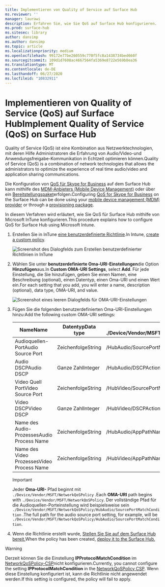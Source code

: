 ```yaml
---
title: Implementieren von Quality of Service auf Surface Hub
ms.reviewer: ''
manager: laurawi
description: Erfahren Sie, wie Sie QoS auf Surface Hub konfigurieren.
ms.prod: surface-hub
ms.sitesec: library
author: dansimp
ms.author: dansimp
ms.topic: article
ms.localizationpriority: medium
ms.openlocfilehash: 99172e77be260559c770f5fc8a1438734bed660f
ms.sourcegitcommit: 109d1d7608ac4667564fa5369e8722e569b8ea36
ms.translationtype: MT
ms.contentlocale: de-DE
ms.lasthandoff: 06/27/2020
ms.locfileid: "10832911"
---
```

# <span data-ttu-id="1f356-103">Implementieren von Quality of Service (QoS) auf Surface Hub</span><span class="sxs-lookup"><span data-stu-id="1f356-103">Implement Quality of Service (QoS) on Surface Hub</span></span>

<span data-ttu-id="1f356-104">Quality of Service (QoS) ist eine Kombination aus Netzwerktechnologien, mit deren Hilfe Administratoren die Erfahrung von Audio/Video-und Anwendungsfreigabe-Kommunikation in Echtzeit optimieren können.</span><span class="sxs-lookup"><span data-stu-id="1f356-104">Quality of Service (QoS) is a combination of network technologies that allows the administrators to optimize the experience of real time audio/video and application sharing communications.</span></span>
 
<span data-ttu-id="1f356-105">Die Konfiguration von [QoS für Skype for Business](https://docs.microsoft.com/windows/client-management/mdm/networkqospolicy-csp) auf dem Surface Hub kann mithilfe des [MDM-Anbieters (Mobile Device Management)](manage-settings-with-mdm-for-surface-hub.md) oder über ein [Bereitstellungspaket](provisioning-packages-for-surface-hub.md)erfolgen.</span><span class="sxs-lookup"><span data-stu-id="1f356-105">Configuring [QoS for Skype for Business](https://docs.microsoft.com/windows/client-management/mdm/networkqospolicy-csp) on the Surface Hub can be done using your [mobile device management (MDM) provider](manage-settings-with-mdm-for-surface-hub.md) or through a [provisioning package](provisioning-packages-for-surface-hub.md).</span></span> 
 
 
<span data-ttu-id="1f356-106">In diesem Verfahren wird erläutert, wie Sie QoS für Surface Hub mithilfe von Microsoft InTune konfigurieren.</span><span class="sxs-lookup"><span data-stu-id="1f356-106">This procedure explains how to configure QoS for Surface Hub using Microsoft Intune.</span></span> 

1. <span data-ttu-id="1f356-107">Erstellen Sie in InTune [eine benutzerdefinierte Richtlinie](https://docs.microsoft.com/intune/custom-settings-configure).</span><span class="sxs-lookup"><span data-stu-id="1f356-107">In Intune, [create a custom policy](https://docs.microsoft.com/intune/custom-settings-configure).</span></span>

    ![Screenshot des Dialogfelds zum Erstellen benutzerdefinierter Richtlinien in InTune](images/qos-create.png)

2. <span data-ttu-id="1f356-109">Wählen Sie unter **benutzerdefinierte Oma-URI-Einstellungen**die Option **Hinzufügen**aus.</span><span class="sxs-lookup"><span data-stu-id="1f356-109">In **Custom OMA-URI Settings**, select **Add**.</span></span> <span data-ttu-id="1f356-110">Für jede Einstellung, die Sie hinzufügen, geben Sie einen Namen, eine Beschreibung (optional), einen Datentyp, einen Oma-URI und einen Wert ein.</span><span class="sxs-lookup"><span data-stu-id="1f356-110">For each setting that you add, you will enter a name, description (optional), data type, OMA-URI, and value.</span></span>

    ![Screenshot eines leeren Dialogfelds für OMA-URI-Einstellungen](images/qos-setting.png)

3. <span data-ttu-id="1f356-112">Fügen Sie die folgenden benutzerdefinierten Oma-URI-Einstellungen hinzu:</span><span class="sxs-lookup"><span data-stu-id="1f356-112">Add the following custom OMA-URI settings:</span></span>

    <span data-ttu-id="1f356-113">Name</span><span class="sxs-lookup"><span data-stu-id="1f356-113">Name</span></span> | <span data-ttu-id="1f356-114">Datentyp</span><span class="sxs-lookup"><span data-stu-id="1f356-114">Data type</span></span> | <span data-ttu-id="1f356-115">OMA-URI</span><span class="sxs-lookup"><span data-stu-id="1f356-115">OMA-URI</span></span><br><span data-ttu-id="1f356-116">./Device/Vendor/MSFT/NetworkQoSPolicy</span><span class="sxs-lookup"><span data-stu-id="1f356-116">./Device/Vendor/MSFT/NetworkQoSPolicy</span></span> |  <span data-ttu-id="1f356-117">Wert</span><span class="sxs-lookup"><span data-stu-id="1f356-117">Value</span></span>
    --- | --- | --- | ---
    <span data-ttu-id="1f356-118">Audioquellen-Port</span><span class="sxs-lookup"><span data-stu-id="1f356-118">Audio Source Port</span></span> | <span data-ttu-id="1f356-119">Zeichenfolge</span><span class="sxs-lookup"><span data-stu-id="1f356-119">String</span></span> |  <span data-ttu-id="1f356-120">/HubAudio/SourcePortMatchCondition</span><span class="sxs-lookup"><span data-stu-id="1f356-120">/HubAudio/SourcePortMatchCondition</span></span>  |   <span data-ttu-id="1f356-121">Holen Sie sich die Werte Ihres Skype-Administrators</span><span class="sxs-lookup"><span data-stu-id="1f356-121">Get the values from your Skype administrator</span></span>
    <span data-ttu-id="1f356-122">Audio DSCP</span><span class="sxs-lookup"><span data-stu-id="1f356-122">Audio DSCP</span></span> | <span data-ttu-id="1f356-123">Ganze Zahl</span><span class="sxs-lookup"><span data-stu-id="1f356-123">Integer</span></span> |  <span data-ttu-id="1f356-124">/HubAudio/DSCPAction</span><span class="sxs-lookup"><span data-stu-id="1f356-124">/HubAudio/DSCPAction</span></span>  |   <span data-ttu-id="1f356-125">46</span><span class="sxs-lookup"><span data-stu-id="1f356-125">46</span></span>
    <span data-ttu-id="1f356-126">Video Quell Port</span><span class="sxs-lookup"><span data-stu-id="1f356-126">Video Source Port</span></span> | <span data-ttu-id="1f356-127">Zeichenfolge</span><span class="sxs-lookup"><span data-stu-id="1f356-127">String</span></span> |  <span data-ttu-id="1f356-128">/HubVideo/SourcePortMatchCondition</span><span class="sxs-lookup"><span data-stu-id="1f356-128">/HubVideo/SourcePortMatchCondition</span></span>   |  <span data-ttu-id="1f356-129">Holen Sie sich die Werte Ihres Skype-Administrators</span><span class="sxs-lookup"><span data-stu-id="1f356-129">Get the values from your Skype administrator</span></span>
    <span data-ttu-id="1f356-130">Video DSCP</span><span class="sxs-lookup"><span data-stu-id="1f356-130">Video DSCP</span></span> | <span data-ttu-id="1f356-131">Ganze Zahl</span><span class="sxs-lookup"><span data-stu-id="1f356-131">Integer</span></span> |  <span data-ttu-id="1f356-132">/HubVideo/DSCPAction</span><span class="sxs-lookup"><span data-stu-id="1f356-132">/HubVideo/DSCPAction</span></span>   |   <span data-ttu-id="1f356-133">34</span><span class="sxs-lookup"><span data-stu-id="1f356-133">34</span></span>
    <span data-ttu-id="1f356-134">Name des Audio-Prozesses</span><span class="sxs-lookup"><span data-stu-id="1f356-134">Audio Process Name</span></span> | <span data-ttu-id="1f356-135">Zeichenfolge</span><span class="sxs-lookup"><span data-stu-id="1f356-135">String</span></span> |  <span data-ttu-id="1f356-136">/HubAudio/AppPathNameMatchCondition</span><span class="sxs-lookup"><span data-stu-id="1f356-136">/HubAudio/AppPathNameMatchCondition</span></span>  |   <span data-ttu-id="1f356-137">Microsoft.PPISkype.Windows.exe</span><span class="sxs-lookup"><span data-stu-id="1f356-137">Microsoft.PPISkype.Windows.exe</span></span>
    <span data-ttu-id="1f356-138">Name des Video Prozesses</span><span class="sxs-lookup"><span data-stu-id="1f356-138">Video Process Name</span></span> | <span data-ttu-id="1f356-139">Zeichenfolge</span><span class="sxs-lookup"><span data-stu-id="1f356-139">String</span></span> |  <span data-ttu-id="1f356-140">/HubVideo/AppPathNameMatchCondition</span><span class="sxs-lookup"><span data-stu-id="1f356-140">/HubVideo/AppPathNameMatchCondition</span></span>  |   <span data-ttu-id="1f356-141">Microsoft.PPISkype.Windows.exe</span><span class="sxs-lookup"><span data-stu-id="1f356-141">Microsoft.PPISkype.Windows.exe</span></span>

    >[!IMPORTANT]
    ><span data-ttu-id="1f356-142">Jeder **Oma-URI-** Pfad beginnt mit `./Device/Vendor/MSFT/NetworkQoSPolicy` .</span><span class="sxs-lookup"><span data-stu-id="1f356-142">Each **OMA-URI** path begins with `./Device/Vendor/MSFT/NetworkQoSPolicy`.</span></span> <span data-ttu-id="1f356-143">Der vollständige Pfad für die Audioquellen-Porteinstellung wird beispielsweise sein `./Device/Vendor/MSFT/NetworkQoSPolicy/HubAudio/SourcePortMatchCondition` .</span><span class="sxs-lookup"><span data-stu-id="1f356-143">The full path for the audio source port setting, for example, will be `./Device/Vendor/MSFT/NetworkQoSPolicy/HubAudio/SourcePortMatchCondition`.</span></span>




4. <span data-ttu-id="1f356-144">Wenn die Richtlinie erstellt wurde, [Stellen Sie Sie auf dem Surface Hub bereit.](manage-settings-with-mdm-for-surface-hub.md#manage-surface-hub-settings-with-mdm)</span><span class="sxs-lookup"><span data-stu-id="1f356-144">When the policy has been created, [deploy it to the Surface Hub.](manage-settings-with-mdm-for-surface-hub.md#manage-surface-hub-settings-with-mdm)</span></span>


>[!WARNING]
><span data-ttu-id="1f356-145">Derzeit können Sie die Einstellung **IPProtocolMatchCondition** im [NetworkQoSPolicy-CSP](https://docs.microsoft.com/windows/client-management/mdm/networkqospolicy-csp)nicht konfigurieren.</span><span class="sxs-lookup"><span data-stu-id="1f356-145">Currently, you cannot configure the setting **IPProtocolMatchCondition** in the [NetworkQoSPolicy CSP](https://docs.microsoft.com/windows/client-management/mdm/networkqospolicy-csp).</span></span> <span data-ttu-id="1f356-146">Wenn diese Einstellung konfiguriert ist, kann die Richtlinie nicht angewendet werden.</span><span class="sxs-lookup"><span data-stu-id="1f356-146">If this setting is configured, the policy will fail to apply.</span></span>
 
